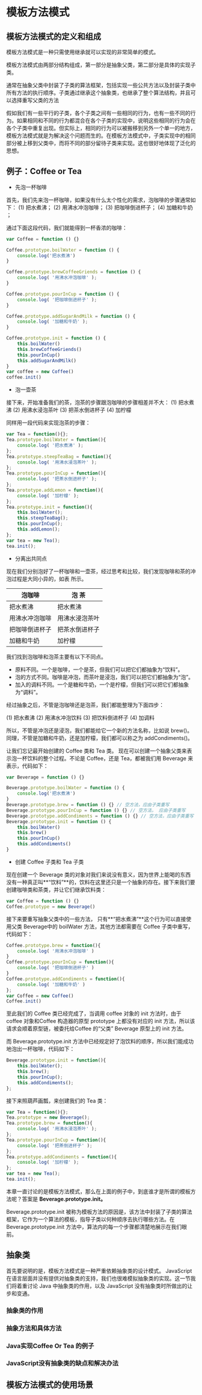 # 模板方法模式

## 模板方法模式的定义和组成 

模板方法模式是一种只需使用继承就可以实现的非常简单的模式。

模板方法模式由两部分结构组成，第一部分是抽象父类，第二部分是具体的实现子类。

通常在抽象父类中封装了子类的算法框架，包括实现一些公共方法以及封装子类中所有方法的执行顺序。子类通过继承这个抽象类，也继承了整个算法结构，并且可以选择重写父类的方法  

假如我们有一些平行的子类，各个子类之间有一些相同的行为，也有一些不同的行为。如果相同和不同的行为都混合在各个子类的实现中，说明这些相同的行为会在各个子类中重复出现。但实际上，相同的行为可以被搬移到另外一个单一的地方，模板方法模式就是为解决这个问题而生的。在模板方法模式中，子类实现中的相同部分被上移到父类中，而将不同的部分留待子类来实现。这也很好地体现了泛化的思想。  

## 例子：Coffee or Tea  

- 先泡一杯咖啡 

首先，我们先来泡一杯咖啡，如果没有什么太个性化的需求，泡咖啡的步骤通常如下：
(1) 把水煮沸；
(2) 用沸水冲泡咖啡；
(3) 把咖啡倒进杯子；
(4) 加糖和牛奶 ；

通过下面这段代码，我们就能得到一杯香浓的咖啡：  

```js
var Coffee = function () {}

Coffee.prototype.boilWater = function () {
    console.log('把水煮沸')
}

Coffee.prototype.brewCoffeeGriends = function () {
    console.log( '用沸水冲泡咖啡' );
}

Coffee.prototype.pourInCup = function () {
    console.log( '把咖啡倒进杯子' );
}

Coffee.prototype.addSugarAndMilk = function () {
    console.log( '加糖和牛奶' );
}

Coffee.prototype.init = function () {
    this.boilWater()
    this.brewCoffeeGriends()
    this.pourInCup()
    this.addSugarAndMilk()
}
var coffee = new Coffee()
coffee.init()
```

- 泡一壶茶

接下来，开始准备我们的茶，泡茶的步骤跟泡咖啡的步骤相差并不大：
(1) 把水煮沸
(2) 用沸水浸泡茶叶
(3) 把茶水倒进杯子
(4) 加柠檬  

同样用一段代码来实现泡茶的步骤：  

```js
var Tea = function(){};
Tea.prototype.boilWater = function(){
	console.log( '把水煮沸' );
};
Tea.prototype.steepTeaBag = function(){
	console.log( '用沸水浸泡茶叶' );
};
Tea.prototype.pourInCup = function(){
	console.log( '把茶水倒进杯子' );
};
Tea.prototype.addLemon = function(){
	console.log( '加柠檬' );
};
Tea.prototype.init = function(){
    this.boilWater();
    this.steepTeaBag();
    this.pourInCup();
    this.addLemon();
};
var tea = new Tea();
tea.init();
```

- 分离出共同点

现在我们分别泡好了一杯咖啡和一壶茶，经过思考和比较，我们发现咖啡和茶的冲泡过程是大同小异的，如表 所示。  

| 泡咖啡         | 泡 茶          |
| -------------- | -------------- |
| 把水煮沸       | 把水煮沸       |
| 用沸水冲泡咖啡 | 用沸水浸泡茶叶 |
| 把咖啡倒进杯子 | 把茶水倒进杯子 |
| 加糖和牛奶     | 加柠檬         |

我们找到泡咖啡和泡茶主要有以下不同点。

- 原料不同。一个是咖啡，一个是茶，但我们可以把它们都抽象为“饮料”。
- 泡的方式不同。咖啡是冲泡，而茶叶是浸泡，我们可以把它们都抽象为“泡”。
-  加入的调料不同。一个是糖和牛奶，一个是柠檬，但我们可以把它们都抽象为“调料”。  

经过抽象之后，不管是泡咖啡还是泡茶，我们都能整理为下面四步：  

(1) 把水煮沸
(2) 用沸水冲泡饮料
(3) 把饮料倒进杯子
(4) 加调料  

所以，不管是冲泡还是浸泡，我们都能给它一个新的方法名称，比如说 brew()。同理，不管是加糖和牛奶，还是加柠檬，我们都可以称之为 addCondiments()。  

让我们忘记最开始创建的 Coffee 类和 Tea 类。 现在可以创建一个抽象父类来表示泡一杯饮料的整个过程。不论是 Coffee，还是 Tea，都被我们用 Beverage 来表示，代码如下：  

```js
var Beverage = function () {}

Beverage.prototype.boilWater = function () {
    console.log('把水煮沸')
}
Beverage.prototype.brew = function () {} // 空方法，应由子类重写
Beverage.prototype.pourInCup = function () {} // 空方法， 应由子类重写
Beverage.prototype.addCondiments = function () {} // 空方法，应由子类重写
Beverage.prototype.init = function () {
    this.boilWater()
    this.brew()
    this.pourInCup()
    this.addCondiments()
}
```

- 创建 Coffee 子类和 Tea 子类  

现在创建一个 Beverage 类的对象对我们来说没有意义，因为世界上能喝的东西没有一种真正叫**“饮料”**的，饮料在这里还只是一个抽象的存在。接下来我们要创建咖啡类和茶类，并让它们继承饮料类：  

```js
var Coffee = function () {}
Coffee.prototype = new Beverage()
```

接下来要重写抽象父类中的一些方法， 只有**“把水煮沸”**这个行为可以直接使用父类 Beverage中的 boilWater 方法，其他方法都需要在 Coffee 子类中重写，代码如下：  

```js
Coffee.prototype.brew = function(){
	console.log( '用沸水冲泡咖啡' )
}
Coffee.prototype.pourInCup = function(){
	console.log( '把咖啡倒进杯子' )
}
Coffee.prototype.addCondiments = function(){
	console.log( '加糖和牛奶' )
};
var Coffee = new Coffee()
Coffee.init()
```

至此我们的 Coffee 类已经完成了，当调用 coffee 对象的 init 方法时，由于 coffee 对象和Coffee 构造器的原型 prototype 上都没有对应的 init 方法，所以该请求会顺着原型链，被委托给Coffee 的“父类” Beverage 原型上的 init 方法。  

而 Beverage.prototype.init 方法中已经规定好了泡饮料的顺序，所以我们能成功地泡出一杯咖啡，代码如下：  

```js
Beverage.prototype.init = function(){
    this.boilWater();
    this.brew();
    this.pourInCup();
    this.addCondiments();
};
```

接下来照葫芦画瓢，来创建我们的 Tea 类：  

```js
var Tea = function(){};
Tea.prototype = new Beverage();
Tea.prototype.brew = function(){
	console.log( '用沸水浸泡茶叶' );
};
Tea.prototype.pourInCup = function(){
	console.log( '把茶倒进杯子' );
};
Tea.prototype.addCondiments = function(){
	console.log( '加柠檬' );
};
var tea = new Tea();
tea.init();
```

本章一直讨论的是模板方法模式，那么在上面的例子中，到底谁才是所谓的模板方法呢？答案是 **Beverage.prototype.init。**  

Beverage.prototype.init 被称为模板方法的原因是，该方法中封装了子类的算法框架，它作为一个算法的模板，指导子类以何种顺序去执行哪些方法。在 Beverage.prototype.init 方法中，算法内的每一个步骤都清楚地展示在我们眼前。  

## 抽象类

首先要说明的是，模板方法模式是一种严重依赖抽象类的设计模式。 JavaScript 在语言层面并没有提供对抽象类的支持，我们也很难模拟抽象类的实现。这一节我们将着重讨论 Java 中抽象类的作用，以及 JavaScript 没有抽象类时所做出的让步和变通。  

### 抽象类的作用



### 抽象方法和具体方法



### Java实现Coffee Or Tea 的例子



### JavaScript没有抽象类的缺点和解决办法



## 模板方法模式的使用场景






















